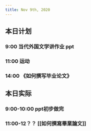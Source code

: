 ```yaml
---
title: Nov 9th, 2020
---
```


## 本日计划
### 9:00 当代外国文学讲作业 ppt
### 11:00 运动
### 14:00 《如何撰写毕业论文》
## 本日实际
### 9:00-10:00 ppt初步做完
### 11:00-12？？ [[如何撰寫畢業論文]]
###
### 
